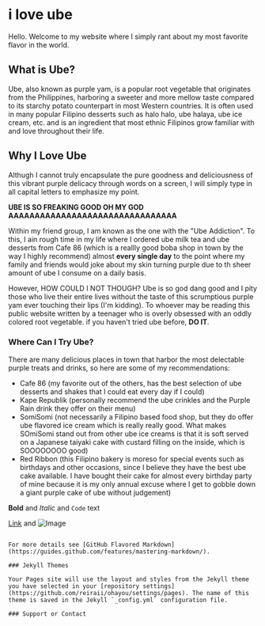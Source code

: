 # i love ube

Hello. Welcome to my website where I simply rant about my most favorite flavor in the world. 

## What is Ube?

Ube, also known as purple yam, is a popular root vegetable that originates from the Philippines, harboring a sweeter and more mellow taste compared to its starchy potato counterpart in most Western countries. It is often used in many popular Filipino desserts such as halo halo, ube halaya, ube ice cream, etc. and is an ingredient that most ethnic Filipinos grow familiar with and love throughout their life.



## Why I Love Ube
Althugh I cannot truly encapsulate the pure goodness and deliciousness of this vibrant purple delicacy through words on a screen, I will simply type in all capital letters to emphasize my point.

**UBE IS SO FREAKING GOOD OH MY GOD AAAAAAAAAAAAAAAAAAAAAAAAAAAAAAAA**

Within my friend group, I am known as the one with the "Ube Addiction". To this, I ain rough time in my life where I ordered ube milk tea and ube desserts from Cafe 86 (which is a reallly good boba shop in town by the way I highly recommend) almost **every single day** to the point where my family and friends would joke about my skin turning purple due to th sheer amount of ube I consume on a daily basis.

However, HOW COULD I NOT THOUGH? Ube is so god dang good and I pity those who live their entire lives without the taste of this scrumptious purple yam ever touching their lips (I'm kidding). To whoever may be reading this public website written by a teenager who is overly obsessed with an oddly colored root vegetable. if you haven't tried ube before, **DO IT**. 

### Where Can I Try Ube?
There are many delicious places in town that harbor the most delectable purple treats and drinks, so here are some of my recommendations:
- Cafe 86 (my favorite out of the others, has the best selection of ube desserts and shakes that I could eat every day if I could)
- Kape Republik (personally recommend the ube crinkles and the Purple Rain drink they offer on their menu)
- SomiSomi (not necessarily a Filipino based food shop, but they do offer ube flavored ice cream which is really really good. What makes SOmiSomi stand out from other ube ice creams is that it is soft served on a Japanese taiyaki cake with custard filling on the inside, which is SOOOOOOOO good)
- Red Ribbon (this Filipino bakery is moreso for special events such as birthdays and other occasions, since I believe they have the best ube cake available. I have bought their cake for almost every birthday party of mine because it is my only annual excuse where I get to gobble down a giant purple cake of ube without judgement)





**Bold** and _Italic_ and `Code` text

[Link](url) and ![Image](https://user-images.githubusercontent.com/91563496/135330176-9d702ad0-3ef4-43c4-a345-d8f2986d042c.png)

```

For more details see [GitHub Flavored Markdown](https://guides.github.com/features/mastering-markdown/).

### Jekyll Themes

Your Pages site will use the layout and styles from the Jekyll theme you have selected in your [repository settings](https://github.com/reiraii/ohayou/settings/pages). The name of this theme is saved in the Jekyll `_config.yml` configuration file.

### Support or Contact


